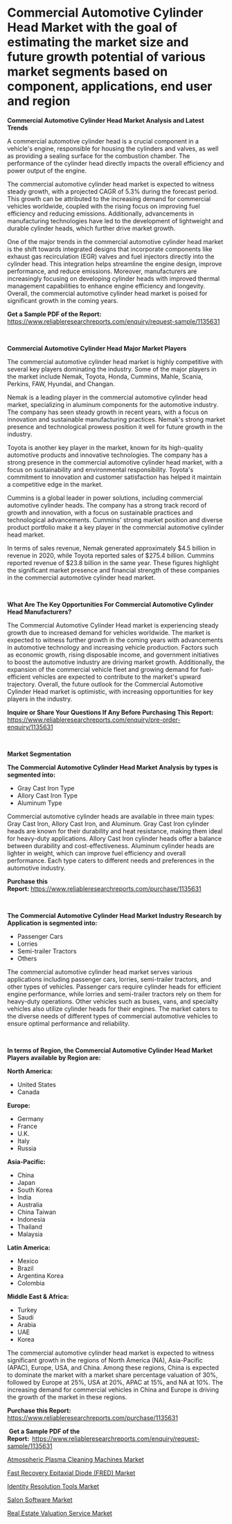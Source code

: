 <p><h1>Commercial Automotive Cylinder Head Market with the goal of estimating the market size and future growth potential of various market segments based on component, applications, end user and region</h1></p><p><strong>Commercial Automotive Cylinder Head Market Analysis and Latest Trends</strong></p>
<p><p>A commercial automotive cylinder head is a crucial component in a vehicle's engine, responsible for housing the cylinders and valves, as well as providing a sealing surface for the combustion chamber. The performance of the cylinder head directly impacts the overall efficiency and power output of the engine.</p><p>The commercial automotive cylinder head market is expected to witness steady growth, with a projected CAGR of 5.3% during the forecast period. This growth can be attributed to the increasing demand for commercial vehicles worldwide, coupled with the rising focus on improving fuel efficiency and reducing emissions. Additionally, advancements in manufacturing technologies have led to the development of lightweight and durable cylinder heads, which further drive market growth.</p><p>One of the major trends in the commercial automotive cylinder head market is the shift towards integrated designs that incorporate components like exhaust gas recirculation (EGR) valves and fuel injectors directly into the cylinder head. This integration helps streamline the engine design, improve performance, and reduce emissions. Moreover, manufacturers are increasingly focusing on developing cylinder heads with improved thermal management capabilities to enhance engine efficiency and longevity. Overall, the commercial automotive cylinder head market is poised for significant growth in the coming years.</p></p>
<p><strong>Get a Sample PDF of the Report:&nbsp;</strong> <a href="https://www.reliableresearchreports.com/enquiry/request-sample/1135631">https://www.reliableresearchreports.com/enquiry/request-sample/1135631</a></p>
<p>&nbsp;</p>
<p><strong>Commercial Automotive Cylinder Head Major Market Players</strong></p>
<p><p>The commercial automotive cylinder head market is highly competitive with several key players dominating the industry. Some of the major players in the market include Nemak, Toyota, Honda, Cummins, Mahle, Scania, Perkins, FAW, Hyundai, and Changan.</p><p>Nemak is a leading player in the commercial automotive cylinder head market, specializing in aluminum components for the automotive industry. The company has seen steady growth in recent years, with a focus on innovation and sustainable manufacturing practices. Nemak's strong market presence and technological prowess position it well for future growth in the industry.</p><p>Toyota is another key player in the market, known for its high-quality automotive products and innovative technologies. The company has a strong presence in the commercial automotive cylinder head market, with a focus on sustainability and environmental responsibility. Toyota's commitment to innovation and customer satisfaction has helped it maintain a competitive edge in the market.</p><p>Cummins is a global leader in power solutions, including commercial automotive cylinder heads. The company has a strong track record of growth and innovation, with a focus on sustainable practices and technological advancements. Cummins' strong market position and diverse product portfolio make it a key player in the commercial automotive cylinder head market.</p><p>In terms of sales revenue, Nemak generated approximately $4.5 billion in revenue in 2020, while Toyota reported sales of $275.4 billion. Cummins reported revenue of $23.8 billion in the same year. These figures highlight the significant market presence and financial strength of these companies in the commercial automotive cylinder head market.</p></p>
<p>&nbsp;</p>
<p><strong>What Are The Key Opportunities For Commercial Automotive Cylinder Head Manufacturers?</strong></p>
<p><p>The Commercial Automotive Cylinder Head market is experiencing steady growth due to increased demand for vehicles worldwide. The market is expected to witness further growth in the coming years with advancements in automotive technology and increasing vehicle production. Factors such as economic growth, rising disposable income, and government initiatives to boost the automotive industry are driving market growth. Additionally, the expansion of the commercial vehicle fleet and growing demand for fuel-efficient vehicles are expected to contribute to the market's upward trajectory. Overall, the future outlook for the Commercial Automotive Cylinder Head market is optimistic, with increasing opportunities for key players in the industry.</p></p>
<p><strong>Inquire or Share Your Questions If Any Before Purchasing This Report:</strong> <a href="https://www.reliableresearchreports.com/enquiry/pre-order-enquiry/1135631">https://www.reliableresearchreports.com/enquiry/pre-order-enquiry/1135631</a></p>
<p>&nbsp;</p>
<p><strong>Market Segmentation</strong></p>
<p><strong>The Commercial Automotive Cylinder Head Market Analysis by types is segmented into:</strong></p>
<p><ul><li>Gray Cast Iron Type</li><li>Allory Cast Iron Type</li><li>Aluminum Type</li></ul></p>
<p><p>Commercial automotive cylinder heads are available in three main types: Gray Cast Iron, Allory Cast Iron, and Aluminum. Gray Cast Iron cylinder heads are known for their durability and heat resistance, making them ideal for heavy-duty applications. Allory Cast Iron cylinder heads offer a balance between durability and cost-effectiveness. Aluminum cylinder heads are lighter in weight, which can improve fuel efficiency and overall performance. Each type caters to different needs and preferences in the automotive industry.</p></p>
<p><strong>Purchase this Report:&nbsp;</strong><a href="https://www.reliableresearchreports.com/purchase/1135631">https://www.reliableresearchreports.com/purchase/1135631</a></p>
<p>&nbsp;</p>
<p><strong>The Commercial Automotive Cylinder Head Market Industry Research by Application is segmented into:</strong></p>
<p><ul><li>Passenger Cars</li><li>Lorries</li><li>Semi-trailer Tractors</li><li>Others</li></ul></p>
<p><p>The commercial automotive cylinder head market serves various applications including passenger cars, lorries, semi-trailer tractors, and other types of vehicles. Passenger cars require cylinder heads for efficient engine performance, while lorries and semi-trailer tractors rely on them for heavy-duty operations. Other vehicles such as buses, vans, and specialty vehicles also utilize cylinder heads for their engines. The market caters to the diverse needs of different types of commercial automotive vehicles to ensure optimal performance and reliability.</p></p>
<p>&nbsp;</p>
<p><strong>In terms of Region, the Commercial Automotive Cylinder Head Market Players available by Region are:</strong></p>
<p>
    <p> <strong> North America: </strong>
        <ul>
            <li>United States</li>
            <li>Canada</li>
        </ul>
        </p> 
    <p> <strong> Europe: </strong>
        <ul>
            <li>Germany</li>
            <li>France</li>
            <li>U.K.</li>
            <li>Italy</li>
            <li>Russia</li>
        </ul>
        </p> 
    <p> <strong> Asia-Pacific: </strong>
        <ul>
            <li>China</li>
            <li>Japan</li>
            <li>South Korea</li>
            <li>India</li>
            <li>Australia</li>
            <li>China Taiwan</li>
            <li>Indonesia</li>
            <li>Thailand</li>
            <li>Malaysia</li>
        </ul>
        </p> 
    <p> <strong> Latin America: </strong>
        <ul>
            <li>Mexico</li>
            <li>Brazil</li>
            <li>Argentina Korea</li>
            <li>Colombia</li>
        </ul>
        </p> 
    <p> <strong> Middle East & Africa: </strong>
        <ul>
            <li>Turkey</li>
            <li>Saudi</li>
            <li>Arabia</li>
            <li>UAE</li>
            <li>Korea</li>
        </ul>
    </p>
    </p>
<p><p>The commercial automotive cylinder head market is expected to witness significant growth in the regions of North America (NA), Asia-Pacific (APAC), Europe, USA, and China. Among these regions, China is expected to dominate the market with a market share percentage valuation of 30%, followed by Europe at 25%, USA at 20%, APAC at 15%, and NA at 10%. The increasing demand for commercial vehicles in China and Europe is driving the growth of the market in these regions.</p></p>
<p><strong>Purchase this Report: </strong><a href="https://www.reliableresearchreports.com/purchase/1135631">https://www.reliableresearchreports.com/purchase/1135631</a></p>
<p>&nbsp;<strong>Get a Sample PDF of the Report:&nbsp;&nbsp;</strong><a href="https://www.reliableresearchreports.com/enquiry/request-sample/1135631">https://www.reliableresearchreports.com/enquiry/request-sample/1135631</a></p>
<p><strong></strong></p>
<p><p><a href="https://github.com/gulaimolin/Market-Research-Report-List-3/blob/main/atmospheric-plasma-cleaning-machines-market.md">Atmospheric Plasma Cleaning Machines Market</a></p><p><a href="https://github.com/RoccoManning/Market-Research-Report-List-3/blob/main/fast-recovery-epitaxial-diode-fred-market.md">Fast Recovery Epitaxial Diode (FRED) Market</a></p><p><a href="https://medium.com/@zoerees777/identity-resolution-tools-nbsp-market-focuses-on-market-share-size-and-projected-forecast-till-6af5c0152cad">Identity Resolution Tools Market</a></p><p><a href="https://medium.com/@paulbryant18/salon-software-market-competitive-analysis-market-trends-and-forecast-to-2031-9b714506b199">Salon Software Market</a></p><p><a href="https://medium.com/@zoerees777/real-estate-valuation-service-nbsp-market-focuses-on-market-share-size-and-projected-forecast-till-76424be1ab35">Real Estate Valuation Service Market</a></p></p>
